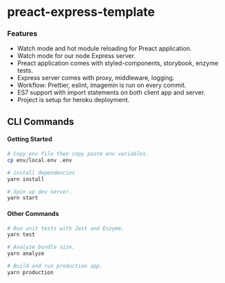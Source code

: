 # preact-express-template

### Features
- Watch mode and hot module reloading for Preact application.
- Watch mode for our node Express server.
- Preact application comes with styled-components, storybook, enzyme tests.
- Express server comes with proxy, middleware, logging.
- Workflow: Prettier, eslint, imagemin is run on every commit.
- ES7 support with import statements on both client app and server.
- Project is setup for heroku deployment.

## CLI Commands

#### Getting Started

```bash
# Copy env file then copy paste env variables.
cp env/local.env .env

# install dependencies
yarn install

# Spin up dev server.
yarn start
```

#### Other Commands
```bash
# Run unit tests with Jest and Enzyme.
yarn test

# Analyze bundle size.
yarn analyze

# Build and run production app.
yarn production
```
